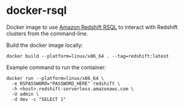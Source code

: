 # docker-rsql

Docker image to use [Amazon Redshift RSQL](https://docs.aws.amazon.com/redshift/latest/mgmt/rsql-query-tool.html) to interact with Redshift clusters from the command-line.

Build the docker image locally:

```shell
docker build --platform=linux/x86_64 . --tag=redshift:latest
```

Example command to run the container:

```shell
docker run --platform=linux/x86_64 \
  -e RSPASSWORD="PASSWORD_HERE" redshift \
  -h <host>.redshift-serverless.amazonaws.com \
  -U admin \
  -d dev -c "SELECT 1"
```